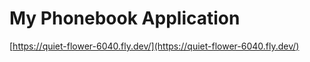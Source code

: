 # My Phonebook Application

[https://quiet-flower-6040.fly.dev/](https://quiet-flower-6040.fly.dev/)

